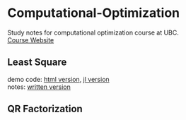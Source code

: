 # Computational-Optimization
Study notes for computational optimization course at UBC.  
[Course Website](https://friedlander.io/ubc-cpsc-406/)

## Least Square
demo code: [html version](./notebook/lecture_1_least_square.html), [jl version](./notebook/lecture_1_least_square.jl)  
notes: [written version](./notes/01_least_square.pdf)  

## QR Factorization
